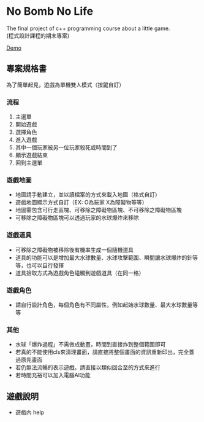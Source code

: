 # No Bomb No Life

The final project of c++ programming course about a little game.  
(程式設計課程的期末專案)

[Demo](https://www.youtube.com/watch?v=vUGBBk4Fxks)

## 專案規格書

為了簡單起見，遊戲為單機雙人模式（按鍵自訂）

### 流程
1. 主選單
2. 開始遊戲
3. 選擇角色
4. 進入遊戲
5. 其中一個玩家被另一位玩家殺死或時間到了
6. 顯示遊戲結束
7. 回到主選單

### 遊戲地圖
- 地圖請手動建立，並以讀檔案的方式來載入地圖（格式自訂）
- 遊戲地圖顯示方式自訂（EX: O為玩家 X為障礙物等等）
- 地圖需包含可行走區塊、可移除之障礙物區塊、不可移除之障礙物區塊
- 可移除之障礙物區塊可以透過玩家的水球爆炸來移除
 
### 遊戲道具
- 可移除之障礙物被移除後有機率生成一個隨機道具
- 道具的功能可以是增加最大水球數量、水球攻擊範圍、瞬間讓水球爆炸的針等等，也可以自行發揮
- 道具拾取方式為遊戲角色碰觸到遊戲道具（在同一格）

### 遊戲角色
- 請自行設計角色，每個角色有不同屬性，例如起始水球數量、最大水球數量等等

### 其他
- 水球「爆炸過程」不需做成動畫，時間到直接炸到整個範圍即可
- 若真的不能使用cls來清理畫面，請直接將整個畫面的資訊重新印出，完全蓋過原先畫面
- 若仍無法流暢的表示遊戲，請直接以類似回合至的方式來進行
- 若時間充裕可以加入電腦AI功能

## 遊戲說明
- 遊戲內 help
